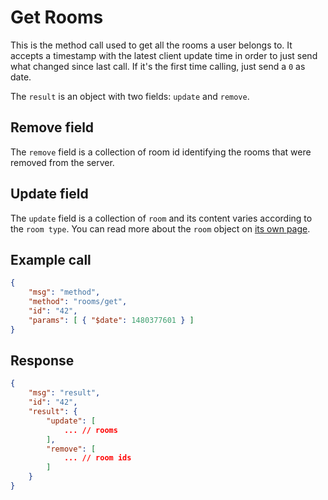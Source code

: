 # Get Rooms

This is the method call used to get all the rooms a user belongs to. It accepts a timestamp with the latest client update time in order to just send what changed since last call. If it's the first time calling, just send a `0` as date.

The `result` is an object with two fields: `update` and `remove`.

## Remove field

The `remove` field is a collection of room id identifying the rooms that were removed from the server.

## Update field

The `update` field is a collection of `room` and its content varies according to the `room type`. You can read more about the `room` object on [its own page][1].

## Example call

```json
{
    "msg": "method",
    "method": "rooms/get",
    "id": "42",
    "params": [ { "$date": 1480377601 } ]
}
```

## Response

```json
{
    "msg": "result",
    "id": "42",
    "result": {
        "update": [
            ... // rooms
        ],
        "remove": [
            ... // room ids
        ]
    }
}
```

[1]:../../4.%20The%20Room%20Object
